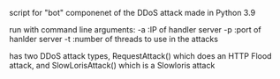 script for "bot" componenet of the DDoS attack
made in Python 3.9

run with command line arguments:
-a  :IP of handler server
-p  :port of hanlder server
-t  :number of threads to use in the attacks

has two DDoS attack types, RequestAttack() which does an HTTP Flood attack, and SlowLorisAttack() which is a Slowloris attack
